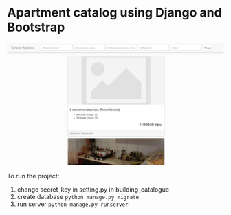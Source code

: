 # Apartment catalog using Django and Bootstrap

![Screenshot](/doc/screenshot.jpg)

To run the project:
1) change secret_key in setting.py in building_catalogue
2) create database `python manage.py migrate`
3) run server `python manage.py runserver`